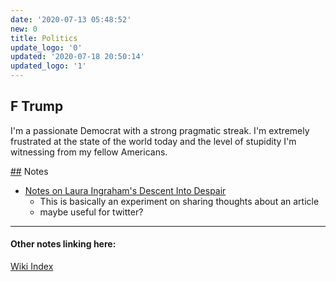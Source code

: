 ```yaml
---
date: '2020-07-13 05:48:52'
new: 0
title: Politics
update_logo: '0'
updated: '2020-07-18 20:50:14'
updated_logo: '1'
---
```

## F Trump
I'm a passionate Democrat with a strong pragmatic streak. I'm extremely
frustrated at the state of the world today and the level of stupidity I'm
witnessing from my fellow Americans.

[##](/##) Notes
* [Notes on Laura Ingraham's Descent Into Despair](/Notes-on-Laura-Ingraham's-Descent-Into-Despair)
  * This is basically an experiment on sharing thoughts about an article
  * maybe useful for twitter?

---
#### Other notes linking here:

[Wiki Index](/index/)
